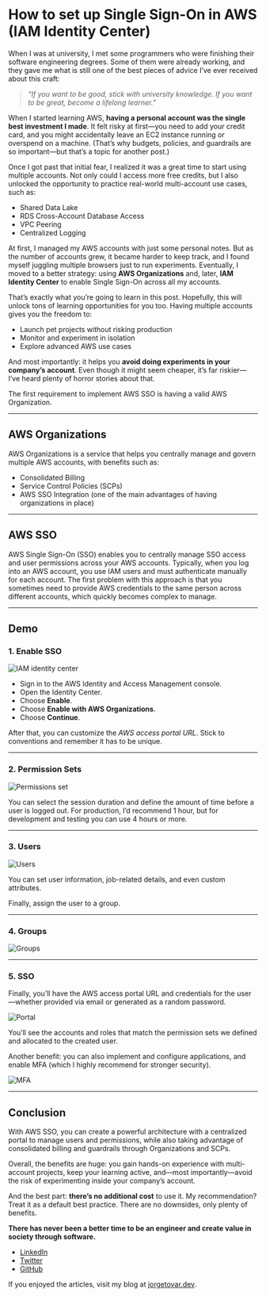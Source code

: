 # How to set up Single Sign-On in AWS (IAM Identity Center)

When I was at university, I met some programmers who were finishing their software engineering degrees. Some of them were already working, and they gave me what is still one of the best pieces of advice I’ve ever received about this craft:

> *“If you want to be good, stick with university knowledge. If you want to be great, become a lifelong learner.”*

When I started learning AWS, **having a personal account was the single best investment I made**. It felt risky at first—you need to add your credit card, and you might accidentally leave an EC2 instance running or overspend on a machine. (That’s why budgets, policies, and guardrails are so important—but that’s a topic for another post.)

Once I got past that initial fear, I realized it was a great time to start using multiple accounts. Not only could I access more free credits, but I also unlocked the opportunity to practice real-world multi-account use cases, such as:

* Shared Data Lake
* RDS Cross-Account Database Access
* VPC Peering
* Centralized Logging

At first, I managed my AWS accounts with just some personal notes. But as the number of accounts grew, it became harder to keep track, and I found myself juggling multiple browsers just to run experiments. Eventually, I moved to a better strategy: using **AWS Organizations** and, later, **IAM Identity Center** to enable Single Sign-On across all my accounts.

That’s exactly what you’re going to learn in this post. Hopefully, this will unlock tons of learning opportunities for you too. Having multiple accounts gives you the freedom to:

* Launch pet projects without risking production
* Monitor and experiment in isolation
* Explore advanced AWS use cases

And most importantly: it helps you **avoid doing experiments in your company’s account**. Even though it might seem cheaper, it’s far riskier—I’ve heard plenty of horror stories about that.

The first requirement to implement AWS SSO is having a valid AWS Organization.

---

## AWS Organizations

AWS Organizations is a service that helps you centrally manage and govern multiple AWS accounts, with benefits such as:

* Consolidated Billing
* Service Control Policies (SCPs)
* AWS SSO Integration (one of the main advantages of having organizations in place)

---

## AWS SSO

AWS Single Sign-On (SSO) enables you to centrally manage SSO access and user permissions across your AWS accounts. Typically, when you log into an AWS account, you use IAM users and must authenticate manually for each account. The first problem with this approach is that you sometimes need to provide AWS credentials to the same person across different accounts, which quickly becomes complex to manage.

---

## Demo

### 1. Enable SSO

![IAM identity center](https://dev-to-uploads.s3.amazonaws.com/uploads/articles/gd2dxtb0vl3205035nnr.png)

* Sign in to the AWS Identity and Access Management console.
* Open the Identity Center.
* Choose **Enable**.
* Choose **Enable with AWS Organizations**.
* Choose **Continue**.

After that, you can customize the *AWS access portal URL*. Stick to conventions and remember it has to be unique.

---

### 2. Permission Sets

![Permissions set](https://dev-to-uploads.s3.amazonaws.com/uploads/articles/y9v8nmxvhm28mi1a0r15.png)

You can select the session duration and define the amount of time before a user is logged out. For production, I’d recommend 1 hour, but for development and testing you can use 4 hours or more.

---

### 3. Users

![Users](https://dev-to-uploads.s3.amazonaws.com/uploads/articles/ji9zzeb0w9d3pl29o1ik.png)

You can set user information, job-related details, and even custom attributes.

Finally, assign the user to a group.

---

### 4. Groups

![Groups](https://dev-to-uploads.s3.amazonaws.com/uploads/articles/x39cqerrtluz3tf4yvzz.png)

---

### 5. SSO

Finally, you’ll have the AWS access portal URL and credentials for the user—whether provided via email or generated as a random password.

![Portal](https://dev-to-uploads.s3.amazonaws.com/uploads/articles/hm98ts57hgqlxwbm2r14.png)

You’ll see the accounts and roles that match the permission sets we defined and allocated to the created user.

Another benefit: you can also implement and configure applications, and enable MFA (which I highly recommend for stronger security).

![MFA](https://dev-to-uploads.s3.amazonaws.com/uploads/articles/r980upp8vmusnzlyikkv.png)

---

## Conclusion

With AWS SSO, you can create a powerful architecture with a centralized portal to manage users and permissions, while also taking advantage of consolidated billing and guardrails through Organizations and SCPs.

Overall, the benefits are huge: you gain hands-on experience with multi-account projects, keep your learning active, and—most importantly—avoid the risk of experimenting inside your company’s account.

And the best part: **there’s no additional cost** to use it. My recommendation? Treat it as a default best practice. There are no downsides, only plenty of benefits.


**There has never been a better time to be an engineer and create value in society through software.**


- [LinkedIn](https://www.linkedin.com/in/jorgetovar-sa/)
- [Twitter](https://twitter.com/jorgetovar621)
- [GitHub](https://github.com/jorgetovar)

If you enjoyed the articles, visit my blog at [jorgetovar.dev](https://jorgetovar.dev).